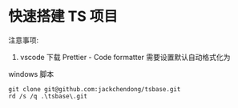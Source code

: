 # 快速搭建 TS 项目

注意事项:

1. vscode 下载 Prettier - Code formatter 需要设置默认自动格式化为

windows 脚本

```
git clone git@github.com:jackchendong/tsbase.git
rd /s /q .\tsbase\.git
```
